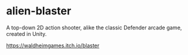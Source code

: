 # alien-blaster

A top-down 2D action shooter, alike the classic Defender arcade game, created in Unity.

https://waldheimgames.itch.io/blaster
